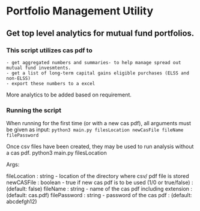 # Portfolio Management Utility

## Get top level analytics for mutual fund portfolios.

### This script utilizes cas pdf to

    - get aggregated numbers and summaries- to help manage spread out mutual fund invesmtents.
    - get a list of long-term capital gains eligible purchases (ELSS and non-ELSS)
    - export these numbers to a excel

More analytics to be added based on requirement.

### Running the script

When running for the first time (or with a new cas pdf), all arguments must be given as input:
```python3 main.py filesLocation newCasFile fileName filePassword```

Once csv files have been created, they may be used to run analysis without a cas pdf.
python3 main.py filesLocation

Args:

fileLocation : string  -  location of the directory where csv/ pdf file is stored
newCASFile   : boolean -  true if new cas pdf is to be used (1/0 or true/false)  :  (default: false) 
fileName     : string  -  name of the cas pdf including extension                :  (default: cas.pdf)
filePassword : string  -  password of the cas pdf                                :  (default: abcdefgh12)
